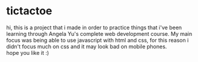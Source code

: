 # tictactoe
hi, this is a project that i made in order to practice things that i've been learning through Angela Yu's complete web development course.
 My main focus was being able to use javascript with html and css, for this reason i didn't focus much on css and it may look bad on mobile phones.
 <br>
hope you like it :)
